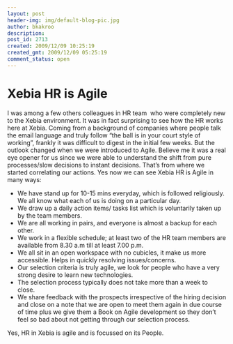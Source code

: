 ```yaml
---
layout: post
header-img: img/default-blog-pic.jpg
author: bkakroo
description: 
post_id: 2713
created: 2009/12/09 10:25:19
created_gmt: 2009/12/09 05:25:19
comment_status: open
---
```


# Xebia HR is Agile 

<p>I was among a few others colleagues in HR team  who were completely new to the Xebia environment. It was in fact surprising to see how the HR works here at Xebia. Coming from a background of companies where people talk the email language and truly follow “the ball is in your court style of working”, frankly it was difficult to digest in the initial few weeks. But the outlook changed when we were introduced to Agile. Believe me it was a real eye opener for us since we were able to understand the shift from pure processes/slow decisions to instant decisions. That’s from where we started correlating our actions.
Yes now we can see Xebia HR is Agile in many ways:
<ul>
    <li>We have stand up for 10-15 mins everyday, which is followed religiously. We all know what each of us is doing on a particular day.</li>
    <li>We draw up a daily action items/ tasks list which is voluntarily taken up by the team members.</li>
    <li>We are all working in pairs, and everyone is almost a backup for each other.</li>
    <li>We work in a flexible schedule; at least two of the HR team members are available from 8.30 a.m till at least 7.00 p.m.</li>
    <li>We all sit in an open workspace with no cubicles, it make us more accessible. Helps in quickly resolving issues/concerns.</li>
    <li>Our selection criteria is truly agile, we look for people who have a very strong desire to learn new technologies.</li>
    <li>The selection process typically does not take more than a week to close.</li>
    <li>We share feedback with the prospects irrespective of the hiring decision and close on a note that we are open to meet them again in due course of time plus we give them a Book on Agile development so they don’t feel so bad about not getting through our selection process.</li>
</ul>
Yes, HR in Xebia is agile and is focussed on its People.</p>